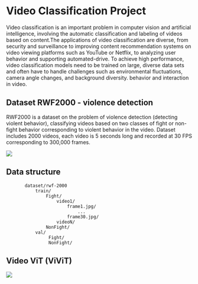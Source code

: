 # Video Classification Project
Video classification is an important problem in computer vision and artificial intelligence, involving the automatic classification and labeling of videos based on content.The applications of video classification are diverse, from security and surveillance to improving content recommendation systems on video viewing platforms such as YouTube or Netflix, to analyzing user behavior and supporting automated-drive. To achieve high performance, video classification models need to 
be trained on large, diverse data sets and often have to handle challenges such as environmental fluctuations, camera angle changes, and background diversity. behavior and interaction in video.
## Dataset RWF2000 - violence detection
RWF2000 is a dataset on the problem of violence detection (detecting violent behavior), classifying videos based on two classes of fight or non-fight behavior corresponding to violent behavior in the video. Dataset includes 2000 videos, each video is 5 seconds long and recorded at 30 FPS corresponding to 300,000 frames.


<img src=".images/data.jpg">

## Data structure
```
       dataset/rwf-2000
           train/
               Fight/
                   video1/
                       frame1.jpg/
                           ...
                       frame30.jpg/
                   videoN/
               NonFight/
           val/
                Fight/
                NonFight/    
   ```
## Video ViT (ViViT)

<img src=".images/ViViT.jpg">
